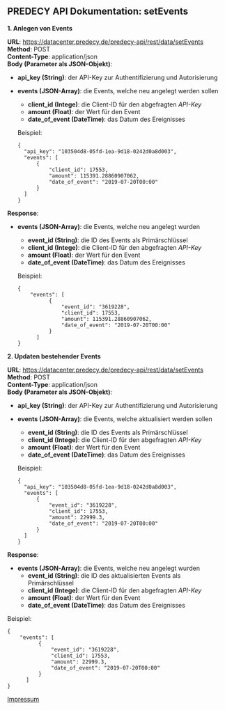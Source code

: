 ## PREDECY API Dokumentation: setEvents

__1. Anlegen von Events__

__URL__: https://datacenter.predecy.de/predecy-api/rest/data/setEvents
__Method__: POST  
__Content-Type__: application/json  
__Body (Parameter als JSON-Objekt)__:
* __api_key (String)__: der API-Key zur Authentifizierung und Autorisierung
* __events (JSON-Array)__: die Events, welche neu angelegt werden sollen
    * __client_id (Intege)__: die Client-ID für den abgefragten _API-Key_
    * __amount (Float)__: der Wert für den Event
    * __date_of_event (DateTime)__: das Datum des Ereignisses

  Beispiel:  
  ```
  {
    "api_key": "103504d8-05fd-1ea-9d18-0242d0a8d003",  
    "events": [
        {
            "client_id": 17553,
            "amount": 115391.28860907062,
            "date_of_event": "2019-07-20T00:00"
        }
    ]
  }
  ```
  
__Response__:
* __events (JSON-Array)__: die Events, welche neu angelegt wurden
    * __event_id (String)__: die ID des Events als Primärschlüssel
    * __client_id (Intege)__: die Client-ID für den abgefragten _API-Key_
    * __amount (Float)__: der Wert für den Event
    * __date_of_event (DateTime)__: das Datum des Ereignisses
  
  Beispiel: 
  ```
  {
      "events": [
            {
                "event_id": "3619228",
                "client_id": 17553,
                "amount": 115391.28860907062,
                "date_of_event": "2019-07-20T00:00"
            }
        ]
  }
  ```


__2. Updaten bestehender Events__

__URL__: https://datacenter.predecy.de/predecy-api/rest/data/setEvents
__Method__: POST  
__Content-Type__: application/json  
__Body (Parameter als JSON-Objekt)__:
* __api_key (String)__: der API-Key zur Authentifizierung und Autorisierung
* __events (JSON-Array)__: die Events, welche aktualisiert werden sollen
    * __event_id (String)__: die ID des Events als Primärschlüssel
    * __client_id (Intege)__: die Client-ID für den abgefragten _API-Key_
    * __amount (Float)__: der Wert für den Event
    * __date_of_event (DateTime)__: das Datum des Ereignisses

  Beispiel:  
  ```
  {
    "api_key": "103504d8-05fd-1ea-9d18-0242d0a8d003",  
    "events": [
        {
            "event_id": "3619228",
            "client_id": 17553,
            "amount": 22999.3,
            "date_of_event": "2019-07-20T00:00"
        }
    ]
  }
  ```
  
__Response__:
 * __events (JSON-Array)__: die Events, welche neu angelegt wurden
    * __event_id (String)__: die ID des aktualisierten Events als Primärschlüssel
    * __client_id (Intege)__: die Client-ID für den abgefragten _API-Key_
    * __amount (Float)__: der Wert für den Event
    * __date_of_event (DateTime)__: das Datum des Ereignisses
  
  Beispiel: 
  ```
  {
      "events": [
            {
                "event_id": "3619228",
                "client_id": 17553,
                "amount": 22999.3,
                "date_of_event": "2019-07-20T00:00"
            }
        ]
  }
  ```
  
  [Impressum](https://www.spicetech.de/#Impressum)
  
